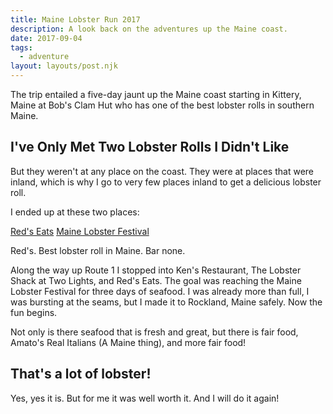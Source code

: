 ```yaml
---
title: Maine Lobster Run 2017
description: A look back on the adventures up the Maine coast.
date: 2017-09-04
tags:
  - adventure
layout: layouts/post.njk
---
```

The trip entailed a five-day jaunt up the Maine coast starting in Kittery, Maine at Bob's Clam Hut who has one of the best lobster rolls in southern Maine.

## I've Only Met Two Lobster Rolls I Didn't Like

But they weren't at any place on the coast. They were at places that were inland, which is why I go to very few places inland to get a delicious lobster roll.

I ended up at these two places:

[Red's Eats](http://www.redseatsmaine.com/)
[Maine Lobster Festival](https://www.mainelobsterfestival.com/)

Red's. Best lobster roll in Maine. Bar none.

Along the way up Route 1 I stopped into Ken's Restaurant, The Lobster Shack at Two Lights, and Red's Eats. The goal was reaching the Maine Lobster Festival for three days of seafood. I was already more than full, I was bursting at the seams, but I made it to Rockland, Maine safely. Now the fun begins.

Not only is there seafood that is fresh and great, but there is fair food, Amato's Real Italians (A Maine thing), and more fair food!

## That's a lot of lobster!

Yes, yes it is. But for me it was well worth it. And I will do it again!